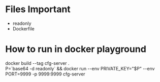 # Files Important

- readonly
- Dockerfile


# How to run in docker playground


docker build --tag cfg-server . <br>
P=\`base64 -d readonly\` && docker run --env PRIVATE_KEY="$P" --env PORT=9999 -p 9999:9999 cfg-server